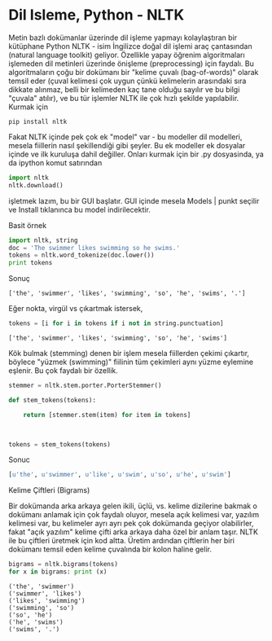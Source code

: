 # Dil Isleme, Python - NLTK

Metin bazlı dokümanlar üzerinde dil işleme yapmayı kolaylaştıran bir
kütüphane Python NLTK - isim İngilizce doğal dil işlemi araç
çantasından (natural language toolkit)  geliyor. Özellikle yapay
öğrenim algoritmaları işlemeden dil metinleri üzerinde önişleme
(preprocessing) için faydalı. Bu algoritmaların çoğu bir dokümanı bir
"kelime çuvalı (bag-of-words)" olarak temsil eder (çuval kelimesi çok
uygun çünkü kelimelerin arasındaki sıra dikkate alınmaz, belli bir
kelimeden kaç tane olduğu sayılır ve bu bilgi "çuvala" atılır), ve bu
tür işlemler NLTK ile çok hızlı şekilde yapılabilir. Kurmak için

```
pip install nltk
```

Fakat NLTK içinde pek çok ek "model" var - bu modeller dil modelleri,
mesela fiillerin nasıl şekillendiği gibi şeyler. Bu ek modeller ek
dosyalar içinde ve ilk kuruluşa dahil değiller. Onları kurmak için bir
.py dosyasinda, ya da ipython komut satırından

```python
import nltk
nltk.download()
```

işletmek lazım, bu bir GUI başlatır. GUI içinde mesela Models | punkt
seçilir ve Install tıklanınca bu model indirilecektir.

Basit örnek

```python
import nltk, string
doc = 'The swimmer likes swimming so he swims.'
tokens = nltk.word_tokenize(doc.lower())
print tokens
```

Sonuç

```
['the', 'swimmer', 'likes', 'swimming', 'so', 'he', 'swims', '.']
```


Eğer nokta, virgül vs çıkartmak istersek,

```python
tokens = [i for i in tokens if i not in string.punctuation]
```

```
['the', 'swimmer', 'likes', 'swimming', 'so', 'he', 'swims']
```

Kök bulmak (stemming) denen bir işlem mesela fiillerden çekimi
çıkartır, böylece "yüzmek (swimming)" fiilinin tüm çekimleri aynı
yüzme eylemine eşlenir. Bu çok faydalı bir özellik. 

```python
stemmer = nltk.stem.porter.PorterStemmer()

def stem_tokens(tokens):

    return [stemmer.stem(item) for item in tokens]

    

tokens = stem_tokens(tokens)    
```

Sonuc

```python
[u'the', u'swimmer', u'like', u'swim', u'so', u'he', u'swim']
```

Kelime Çiftleri (Bigrams)

Bir dokümanda arka arkaya gelen ikili, üçlü, vs. kelime dizilerine
bakmak o dokümanı anlamak için çok faydalı oluyor, mesela açık
kelimesi var, yazılım kelimesi var, bu kelimeler ayrı ayrı pek çok
dokümanda geçiyor olabilirler, fakat "açık yazılım" kelime çifti arka
arkaya daha özel bir anlam taşır. NLTK ile bu çiftleri üretmek için
kod altta. Üretim ardından çiftlerin her biri dokümanı temsil eden
kelime çuvalında bir kolon haline gelir.

```python
bigrams = nltk.bigrams(tokens)
for x in bigrams: print (x)
```

```
('the', 'swimmer')
('swimmer', 'likes')
('likes', 'swimming')
('swimming', 'so')
('so', 'he')
('he', 'swims')
('swims', '.')
```









